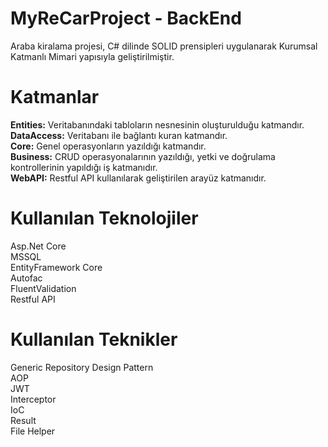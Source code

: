 # **MyReCarProject - BackEnd**
Araba kiralama projesi, C# dilinde SOLID prensipleri uygulanarak Kurumsal Katmanlı Mimari yapısıyla geliştirilmiştir.

# Katmanlar
**Entities:** Veritabanındaki tabloların nesnesinin oluşturulduğu katmandır.<br>
**DataAccess:** Veritabanı ile bağlantı kuran katmandır.<br>
**Core:** Genel operasyonların yazıldığı katmandır.<br>
**Business:** CRUD operasyonalarının yazıldığı, yetki ve doğrulama kontrollerinin yapıldığı iş katmanıdır.<br>
**WebAPI:** Restful API kullanılarak geliştirilen arayüz katmanıdır.<br>

# Kullanılan Teknolojiler
Asp.Net Core<br>
MSSQL<br>
EntityFramework Core<br>
Autofac<br>
FluentValidation<br>
Restful API<br>

# Kullanılan Teknikler
Generic Repository Design Pattern<br>
AOP<br>
JWT<br>
Interceptor<br>
IoC<br>
Result<br>
File Helper<br>

